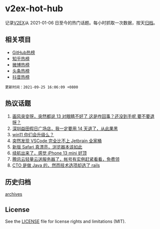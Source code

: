 # v2ex-hot-hub

 记录[V2EX](https://www.v2ex.com/)从 2021-01-06 日至今的热门话题。每小时抓取一次数据，按天[归档](archives)。
 
 ## 相关项目

- [GitHub热榜](https://github.com/snaildev/github-hot-hub)
- [知乎热榜](https://github.com/snaildev/zhihu-hot-hub)
- [微博热榜](https://github.com/snaildev/weibo-hot-hub)
- [头条热榜](https://github.com/snaildev/toutiao-hot-hub)
- [抖音热榜](https://github.com/snaildev/douyin-hot-hub)


 `更新时间：2021-09-25 16:06:09 +0800`

## 热议话题

1. [画风突变呀，突然都说 13 对眼睛不好了 这是咋回事？还没到手呢 要不要退呀？](https://www.v2ex.com/t/804002)
1. [深圳益田假日广场店，我一定要用 14 天退了，从此果黑](https://www.v2ex.com/t/804032)
1. [win11 你们会升级么？](https://www.v2ex.com/t/803945)
1. [突然发现 VSCode 完全比不上 Jetbrain 全家桶](https://www.v2ex.com/t/804121)
1. [新版 Safari 真漂亮，浏览器本该如此](https://www.v2ex.com/t/804062)
1. [续航出来了，感觉 iPhone 13 mini 好顶](https://www.v2ex.com/t/804015)
1. [腾讯云轻量云送服务器了，帐号有实例赶紧看看，免费领](https://www.v2ex.com/t/803981)
1. [CTO 是做 Java 的，然而技术选项却选了 rails](https://www.v2ex.com/t/804097)

## 历史归档

[archives](archives)

## License

See the [LICENSE](LICENSE) file for license rights and limitations (MIT).
